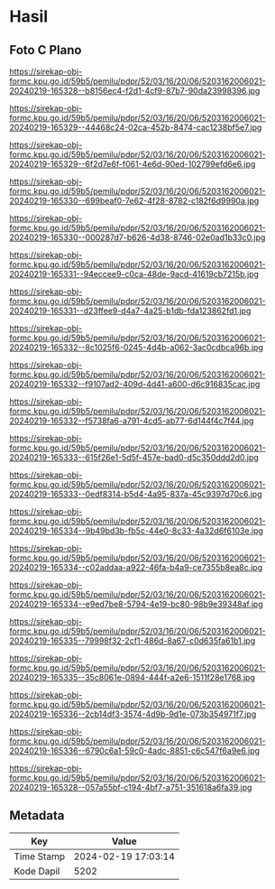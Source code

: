 # Hasil

## Foto C Plano

https://sirekap-obj-formc.kpu.go.id/59b5/pemilu/pdpr/52/03/16/20/06/5203162006021-20240219-165328--b8156ec4-f2d1-4cf9-87b7-90da23998396.jpg

https://sirekap-obj-formc.kpu.go.id/59b5/pemilu/pdpr/52/03/16/20/06/5203162006021-20240219-165329--44468c24-02ca-452b-8474-cac1238bf5e7.jpg

https://sirekap-obj-formc.kpu.go.id/59b5/pemilu/pdpr/52/03/16/20/06/5203162006021-20240219-165329--6f2d7e6f-f061-4e6d-90ed-102799efd6e6.jpg

https://sirekap-obj-formc.kpu.go.id/59b5/pemilu/pdpr/52/03/16/20/06/5203162006021-20240219-165330--699beaf0-7e62-4f28-8782-c182f6d9990a.jpg

https://sirekap-obj-formc.kpu.go.id/59b5/pemilu/pdpr/52/03/16/20/06/5203162006021-20240219-165330--000287d7-b626-4d38-8746-02e0ad1b33c0.jpg

https://sirekap-obj-formc.kpu.go.id/59b5/pemilu/pdpr/52/03/16/20/06/5203162006021-20240219-165331--94eccee9-c0ca-48de-9acd-41619cb7215b.jpg

https://sirekap-obj-formc.kpu.go.id/59b5/pemilu/pdpr/52/03/16/20/06/5203162006021-20240219-165331--d23ffee9-d4a7-4a25-b1db-fda123862fd1.jpg

https://sirekap-obj-formc.kpu.go.id/59b5/pemilu/pdpr/52/03/16/20/06/5203162006021-20240219-165332--8c1025f6-0245-4d4b-a062-3ac0cdbca96b.jpg

https://sirekap-obj-formc.kpu.go.id/59b5/pemilu/pdpr/52/03/16/20/06/5203162006021-20240219-165332--f9107ad2-409d-4d41-a600-d6c916835cac.jpg

https://sirekap-obj-formc.kpu.go.id/59b5/pemilu/pdpr/52/03/16/20/06/5203162006021-20240219-165332--f5738fa6-a791-4cd5-ab77-6d144f4c7f44.jpg

https://sirekap-obj-formc.kpu.go.id/59b5/pemilu/pdpr/52/03/16/20/06/5203162006021-20240219-165333--615f26e1-5d5f-457e-bad0-d5c350ddd2d0.jpg

https://sirekap-obj-formc.kpu.go.id/59b5/pemilu/pdpr/52/03/16/20/06/5203162006021-20240219-165333--0edf8314-b5d4-4a95-837a-45c9397d70c6.jpg

https://sirekap-obj-formc.kpu.go.id/59b5/pemilu/pdpr/52/03/16/20/06/5203162006021-20240219-165334--9b49bd3b-fb5c-44e0-8c33-4a32d6f6103e.jpg

https://sirekap-obj-formc.kpu.go.id/59b5/pemilu/pdpr/52/03/16/20/06/5203162006021-20240219-165334--c02addaa-a922-46fa-b4a9-ce7355b8ea8c.jpg

https://sirekap-obj-formc.kpu.go.id/59b5/pemilu/pdpr/52/03/16/20/06/5203162006021-20240219-165334--e9ed7be8-5794-4e19-bc80-98b9e39348af.jpg

https://sirekap-obj-formc.kpu.go.id/59b5/pemilu/pdpr/52/03/16/20/06/5203162006021-20240219-165335--79998f32-2cf1-486d-8a67-c0d635fa61b1.jpg

https://sirekap-obj-formc.kpu.go.id/59b5/pemilu/pdpr/52/03/16/20/06/5203162006021-20240219-165335--35c8061e-0894-444f-a2e6-1511f28e1768.jpg

https://sirekap-obj-formc.kpu.go.id/59b5/pemilu/pdpr/52/03/16/20/06/5203162006021-20240219-165336--2cb14df3-3574-4d9b-9d1e-073b354971f7.jpg

https://sirekap-obj-formc.kpu.go.id/59b5/pemilu/pdpr/52/03/16/20/06/5203162006021-20240219-165336--6790c6a1-59c0-4adc-8851-c6c547f6a9e6.jpg

https://sirekap-obj-formc.kpu.go.id/59b5/pemilu/pdpr/52/03/16/20/06/5203162006021-20240219-165328--057a55bf-c194-4bf7-a751-351618a6fa39.jpg


## Metadata

| Key        | Value               |
| ---------- | ------------------- |
| Time Stamp | 2024-02-19 17:03:14 |
| Kode Dapil | 5202                |



